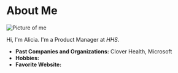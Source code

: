 # About Me

![Picture of me](https://avatars2.githubusercontent.com/u/50637336)

Hi, I'm Alicia. I'm a Product Manager at *HHS*.

- **Past Companies and Organizations:** Clover Health, Microsoft
- **Hobbies:**
- **Favorite Website:** []()
